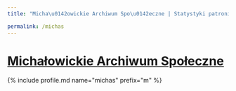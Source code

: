 ```yaml
---
title: "Micha\u0142owickie Archiwum Spo\u0142eczne | Statystyki patronite.pl | Patromierz"

permalink: /michas
---
```


# [Michałowickie Archiwum Społeczne](https://patronite.pl/michas)

{% include profile.md name="michas" prefix="m" %}

